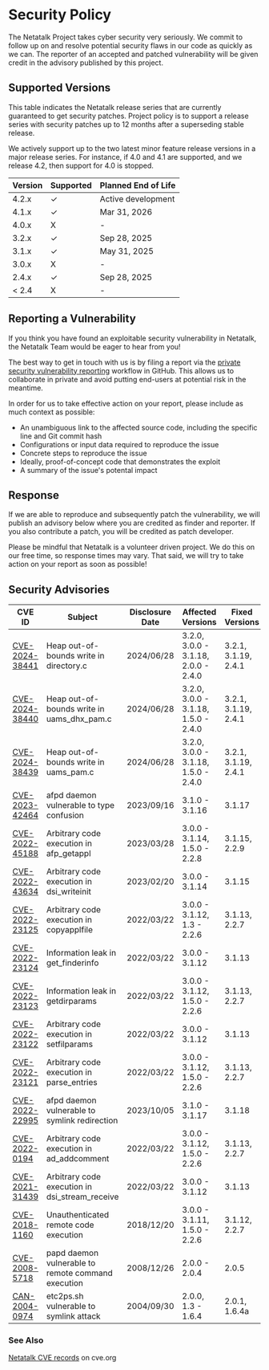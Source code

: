 # Security Policy

The Netatalk Project takes cyber security very seriously.
We commit to follow up on and resolve potential security flaws in our code as quickly as we can.
The reporter of an accepted and patched vulnerability will be given credit in the advisory published by this project.

## Supported Versions

This table indicates the Netatalk release series that are currently guaranteed to get security patches.
Project policy is to support a release series with security patches up to 12 months after a superseding stable release.

We actively support up to the two latest minor feature release versions in a major release series.
For instance, if 4.0 and 4.1 are supported, and we release 4.2, then support for 4.0 is stopped.

| Version | Supported | Planned End of Life |
|---------|-----------|---------------------|
| 4.2.x   | ✓         | Active development  |
| 4.1.x   | ✓         | Mar 31, 2026        |
| 4.0.x   | X         | -                   |
| 3.2.x   | ✓         | Sep 28, 2025        |
| 3.1.x   | ✓         | May 31, 2025        |
| 3.0.x   | X         | -                   |
| 2.4.x   | ✓         | Sep 28, 2025        |
| < 2.4   | X         | -                   |

## Reporting a Vulnerability

If you think you have found an exploitable security vulnerability in Netatalk,
the Netatalk Team would be eager to hear from you!

The best way to get in touch with us is by filing a report via the
[private security vulnerability reporting](https://github.com/Netatalk/netatalk/security/advisories/new)
workflow in GitHub. This allows us to collaborate in private and avoid putting end-users at potential risk in the meantime.

In order for us to take effective action on your report, please include as much context as possible:

- An unambiguous link to the affected source code, including the specific line and Git commit hash
- Configurations or input data required to reproduce the issue
- Concrete steps to reproduce the issue
- Ideally, proof-of-concept code that demonstrates the exploit
- A summary of the issue's potental impact

## Response

If we are able to reproduce and subsequently patch the vulnerability, we will publish an advisory below
where you are credited as finder and reporter. If you also contribute a patch, you will be credited as patch developer.

Please be mindful that Netatalk is a volunteer driven project. We do this on our free time, so response times may vary.
That said, we will try to take action on your report as soon as possible!

## Security Advisories

| CVE ID | Subject | Disclosure Date | Affected Versions | Fixed Versions |
|--------|---------|-----------------|-------------------|----------------|
| [CVE-2024-38441](https://netatalk.io/security/CVE-2024-38441.html) | Heap out-of-bounds write in directory.c  | 2024/06/28   | 3.2.0, 3.0.0 - 3.1.18, 2.0.0 - 2.4.0 | 3.2.1, 3.1.19, 2.4.1 |
| [CVE-2024-38440](https://netatalk.io/security/CVE-2024-38440.html) | Heap out-of-bounds write in uams_dhx_pam.c | 2024/06/28 | 3.2.0, 3.0.0 - 3.1.18, 1.5.0 - 2.4.0 | 3.2.1, 3.1.19, 2.4.1 |
| [CVE-2024-38439](https://netatalk.io/security/CVE-2024-38439.html) | Heap out-of-bounds write in uams_pam.c   | 2024/06/28   | 3.2.0, 3.0.0 - 3.1.18, 1.5.0 - 2.4.0 | 3.2.1, 3.1.19, 2.4.1 |
| [CVE-2023-42464](https://netatalk.io/security/CVE-2023-42464.html) | afpd daemon vulnerable to type confusion | 2023/09/16   | 3.1.0 - 3.1.16 | 3.1.17 |
| [CVE-2022-45188](https://netatalk.io/security/CVE-2022-45188.html) | Arbitrary code execution in afp_getappl  | 2023/03/28   | 3.0.0 - 3.1.14, 1.5.0 - 2.2.8 | 3.1.15, 2.2.9 |
| [CVE-2022-43634](https://netatalk.io/security/CVE-2022-43634.html) | Arbitrary code execution in dsi_writeinit | 2023/02/20  | 3.0.0 - 3.1.14 | 3.1.15 |
| [CVE-2022-23125](https://netatalk.io/security/CVE-2022-23125.html) | Arbitrary code execution in copyapplfile | 2022/03/22   | 3.0.0 - 3.1.12, 1.3 - 2.2.6 | 3.1.13, 2.2.7 |
| [CVE-2022-23124](https://netatalk.io/security/CVE-2022-23124.html) | Information leak in get_finderinfo       | 2022/03/22   | 3.0.0 - 3.1.12 | 3.1.13 |
| [CVE-2022-23123](https://netatalk.io/security/CVE-2022-23123.html) | Information leak in getdirparams         | 2022/03/22   | 3.0.0 - 3.1.12, 1.5.0 - 2.2.6 | 3.1.13, 2.2.7 |
| [CVE-2022-23122](https://netatalk.io/security/CVE-2022-23122.html) | Arbitrary code execution in setfilparams | 2022/03/22   | 3.0.0 - 3.1.12 | 3.1.13 |
| [CVE-2022-23121](https://netatalk.io/security/CVE-2022-23121.html) | Arbitrary code execution in parse_entries | 2022/03/22  | 3.0.0 - 3.1.12, 1.5.0 - 2.2.6 | 3.1.13, 2.2.7 |
| [CVE-2022-22995](https://netatalk.io/security/CVE-2022-22995.html) | afpd daemon vulnerable to symlink redirection | 2023/10/05 | 3.1.0 - 3.1.17 | 3.1.18 |
| [CVE-2022-0194](https://netatalk.io/security/CVE-2022-0194.html)   | Arbitrary code execution in ad_addcomment | 2022/03/22  | 3.0.0 - 3.1.12, 1.5.0 - 2.2.6 | 3.1.13, 2.2.7 |
| [CVE-2021-31439](https://netatalk.io/security/CVE-2021-31439.html) | Arbitrary code execution in dsi_stream_receive | 2022/03/22 | 3.0.0 - 3.1.12 | 3.1.13 |
| [CVE-2018-1160](https://netatalk.io/security/CVE-2018-1160.html)   | Unauthenticated remote code execution    | 2018/12/20   | 3.0.0 - 3.1.11, 1.5.0 - 2.2.6 | 3.1.12, 2.2.7 |
| [CVE-2008-5718](https://netatalk.io/security/CVE-2008-5718.html)   | papd daemon vulnerable to remote command execution | 2008/12/26 | 2.0.0 - 2.0.4 | 2.0.5 |
| [CAN-2004-0974](https://netatalk.io/security/CVE-2004-0974.html)   | etc2ps.sh vulnerable to symlink attack   | 2004/09/30   | 2.0.0, 1.3 - 1.6.4 | 2.0.1, 1.6.4a |

### See Also

[Netatalk CVE records](https://www.cve.org/CVERecord/SearchResults?query=netatalk)
on cve.org

